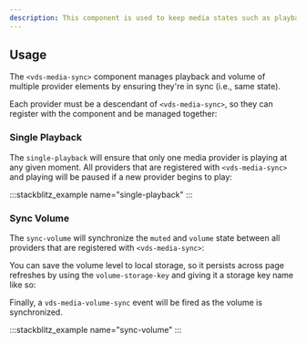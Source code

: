 ```yaml
---
description: This component is used to keep media states such as playback and volume in sync between multiple players.
---
```


## Usage

The `<vds-media-sync>` component manages playback and volume of multiple provider elements by
ensuring they're in sync (i.e., same state).

<slot name="usage" />

Each provider must be a descendant of `<vds-media-sync>`, so they can register with the component and
be managed together:

<slot name="usage-multiple" />

### Single Playback

The `single-playback` <AttrWord /> will ensure that only one media provider is
playing at any given moment. All providers that are registered with `<vds-media-sync>` and playing
will be paused if a new provider begins to play:

<slot name="single-playback" />

:::stackblitz_example name="single-playback"
:::

### Sync Volume

The `sync-volume` <AttrWord /> will synchronize the `muted` and `volume`
state between all providers that are registered with `<vds-media-sync>`:

<slot name="sync-volume" />

You can save the volume level to local storage, so it persists across page refreshes by using the
`volume-storage-key` <AttrWord /> and giving it a storage key name like so:

<slot name="volume-storage" />

Finally, a `vds-media-volume-sync` event will be fired as the volume is synchronized.

<slot name="volume-sync-event" />

:::stackblitz_example name="sync-volume"
:::
